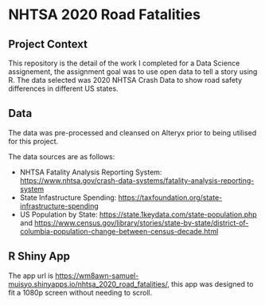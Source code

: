 # NHTSA 2020 Road Fatalities

## Project Context
This repository is the detail of the work I completed for a Data Science assignement, the assignment goal was to use open data to tell a story using R. The data selected was 2020 NHTSA Crash Data to show road safety differences in different US states.

## Data
The data was pre-processed and cleansed on Alteryx prior to being utilised for this project. 

The data sources are as follows:
* NHTSA Fatality Analysis Reporting System: https://www.nhtsa.gov/crash-data-systems/fatality-analysis-reporting-system
* State Infastructure Spending: https://taxfoundation.org/state-infrastructure-spending
* US Population by State: https://state.1keydata.com/state-population.php and https://www.census.gov/library/stories/state-by-state/district-of-columbia-population-change-between-census-decade.html

## R Shiny App
The app url is https://wm8awn-samuel-muisyo.shinyapps.io/nhtsa_2020_road_fatalities/, this app was designed to fit a 1080p screen without needing to scroll. 
